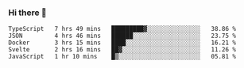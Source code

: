 ### Hi there 👋

<!--
**akosbalasko/akosbalasko** is a ✨ _special_ ✨ repository because its `README.md` (this file) appears on your GitHub profile.

Here are some ideas to get you started:

- 🔭 I’m currently working on ...
- 🌱 I’m currently learning ...
- 👯 I’m looking to collaborate on ...
- 🤔 I’m looking for help with ...
- 💬 Ask me about ...
- 📫 How to reach me: ...
- 😄 Pronouns: ...
- ⚡ Fun fact: ...
-->
<!--START_SECTION:waka-->
```text
TypeScript   7 hrs 49 mins   █████████▓░░░░░░░░░░░░░░░   38.86 % 
JSON         4 hrs 46 mins   ██████░░░░░░░░░░░░░░░░░░░   23.75 % 
Docker       3 hrs 15 mins   ████░░░░░░░░░░░░░░░░░░░░░   16.21 % 
Svelte       2 hrs 16 mins   ██▓░░░░░░░░░░░░░░░░░░░░░░   11.26 % 
JavaScript   1 hr 10 mins    █▒░░░░░░░░░░░░░░░░░░░░░░░   05.81 % 
```
<!--END_SECTION:waka-->
